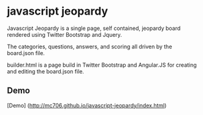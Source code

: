javascript jeopardy
===================

Javascript Jeopardy is a single page, self contained, jeopardy board rendered using Twitter Bootstrap and Jquery.

The categories, questions, answers, and scoring all driven by the board.json file.

builder.html is a page build in Twitter Bootstrap and Angular.JS for creating and editing the board.json file.

Demo
----
[Demo] (http://mc706.github.io/javascript-jeopardy/index.html)
